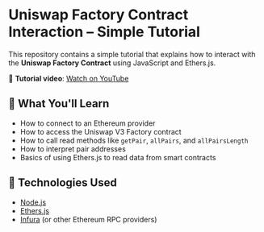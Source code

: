 # Uniswap Factory Contract Interaction – Simple Tutorial

This repository contains a simple tutorial that explains how to interact with the **Uniswap Factory Contract** using JavaScript and Ethers.js.

🎥 **Tutorial video**: [Watch on YouTube](https://www.youtube.com/watch?v=dOZ-u2zQ44A)

## 📘 What You'll Learn

- How to connect to an Ethereum provider
- How to access the Uniswap V3 Factory contract
- How to call read methods like `getPair`, `allPairs`, and `allPairsLength`
- How to interpret pair addresses
- Basics of using Ethers.js to read data from smart contracts

## 🧰 Technologies Used

- [Node.js](https://nodejs.org/)
- [Ethers.js](https://docs.ethers.org/)
- [Infura](https://infura.io/) (or other Ethereum RPC providers)



